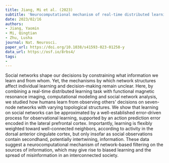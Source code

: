 ```yaml
---
title: Jiang, Mi et al. (2023)
subtitle: 'Neurocomputational mechanism of real-time distributed learning on social networks'
date: 2023/02/16
authors:
- Jiang, Yaomin
- Mi, Qingtian
- Zhu, Lusha
journal: Nat. Neurosci.
paper_url: https://doi.org/10.1038/s41593-023-01258-y
data_url: https://osf.io/8rbs4/
tags:
-
---
```


Social networks shape our decisions by constraining what information we learn and from whom. Yet, the mechanisms by which network structures affect individual learning and decision-making remain unclear. Here, by combining a real-time distributed learning task with functional magnetic resonance imaging, computational modeling and social network analysis, we studied how humans learn from observing others' decisions on seven-node networks with varying topological structures. We show that learning on social networks can be approximated by a well-established error-driven process for observational learning, supported by an action prediction error encoded in the lateral prefrontal cortex. Importantly, learning is flexibly weighted toward well-connected neighbors, according to activity in the dorsal anterior cingulate cortex, but only insofar as social observations contain secondhand, potentially intertwining, information. These data suggest a neurocomputational mechanism of network-based filtering on the sources of information, which may give rise to biased learning and the spread of misinformation in an interconnected society.
